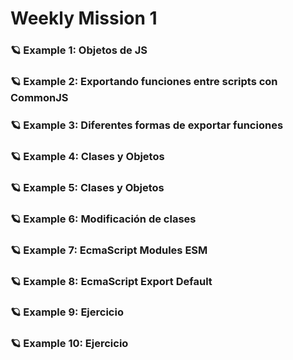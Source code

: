 # Weekly Mission 1


### 🪐 Example 1: Objetos de JS

### 🪐 Example 2: Exportando funciones entre scripts con CommonJS

### 🪐 Example 3: Diferentes formas de exportar funciones

### 🪐 Example 4: Clases y Objetos

### 🪐 Example 5: Clases y Objetos

### 🪐 Example 6: Modificación de clases

### 🪐 Example 7: EcmaScript Modules ESM

### 🪐 Example 8: EcmaScript Export Default

### 🪐 Example 9: Ejercicio

### 🪐 Example 10: Ejercicio